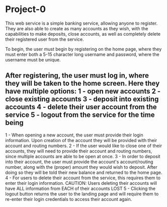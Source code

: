 # Project-0
This web service is a simple banking service, allowing anyone to register. They are also able to create as many accounts as they wish, with the capabilities to make deposits, close accounts, as well as completely delete their registered user from the service.

To begin, the user must begin by registering on the home page, where they must enter both a 5-15 character long username and password, where the username must be unique.

After registering, the user must log in, where they will be taken to the home screen. Here they have multiple options:
1 - open new accounts
2 - close existing accounts
3 - deposit into existing accounts
4 - delete their user account from the service
5 - logout from the service for the time being
------------------------------------------------
1 - When opening a new account, the user must provide their login information. Upon creation of the account they will 
    be provided with their account and routing numbers.
2 - If the user would like to close one of their accounts, they will need to provide their account and routing numbers, 
    since multiple accounts are able to be open at once.
3 - In order to deposit into their account, the user must provide the account's account/routing number, along with the (proper) 
    amount they would wish to deposit. After doing so they will be told their new balance and returned to the home page.
4 - For users to delete their account from the service, this requires them to enter their login information.
    CAUTION: Users deleting their accounts will have ALL information from EACH of their accounts LOST
5 - Clicking the logout button returns the user to the landing page and will require them to re-enter their login credentials to
    access their account again.
